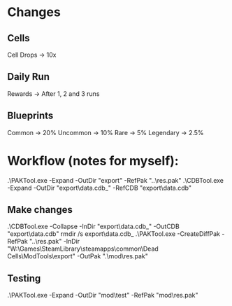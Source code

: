 # Changes 

## Cells
Cell Drops -> 10x

## Daily Run
Rewards -> After 1, 2 and 3 runs

## Blueprints
Common -> 20%
Uncommon -> 10%
Rare -> 5%
Legendary -> 2.5%

# Workflow (notes for myself):
.\PAKTool.exe -Expand -OutDir "export" -RefPak "..\res.pak"
.\CDBTool.exe -Expand -OutDir "export\data.cdb_" -RefCDB "export\data.cdb"

## Make changes

.\CDBTool.exe -Collapse -InDir "export\data.cdb_" -OutCDB "export\data.cdb"
rmdir /s export\data.cdb_
.\PAKTool.exe -CreateDiffPak -RefPak "..\res.pak" -InDir "W:\Games\SteamLibrary\steamapps\common\Dead Cells\ModTools\export" -OutPak ".\mod\res.pak"

## Testing
.\PAKTool.exe -Expand -OutDir "mod\test" -RefPak "mod\res.pak"